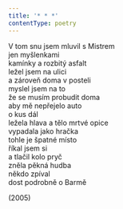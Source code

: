 ```yaml
---
title: '* * *'
contentType: poetry
---
```


<section>

V tom snu jsem mluvil s Mistrem  
jen myšlenkami  
kamínky a rozbitý asfalt  
ležel jsem na ulici  
a zároveň doma v posteli  
myslel jsem na to  
že se musím probudit doma  
aby mě nepřejelo auto  
o kus dál  
ležela hlava a tělo mrtvé opice  
vypadala jako hračka  
tohle je špatné místo  
říkal jsem si  
a tlačil kolo pryč  
zněla pěkná hudba  
někdo zpíval  
dost podrobně o Barmě

</section>

<section>

(2005)

</section>
